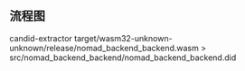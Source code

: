 ## 流程图
<!--  -->

candid-extractor target/wasm32-unknown-unknown/release/nomad_backend_backend.wasm > src/nomad_backend_backend/nomad_backend_backend.did